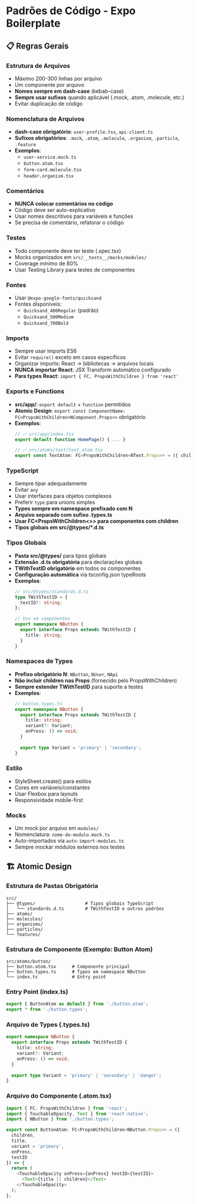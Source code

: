 # Padrões de Código - Expo Boilerplate

## 📋 Regras Gerais

### Estrutura de Arquivos
- Máximo 200-300 linhas por arquivo
- Um componente por arquivo
- **Nomes sempre em dash-case** (kebab-case)
- **Sempre usar sufixos** quando aplicável (.mock, .atom, .molecule, etc.)
- Evitar duplicação de código

### Nomenclatura de Arquivos
- **dash-case obrigatório**: `user-profile.tsx`, `api-client.ts`
- **Sufixos obrigatórios**: `.mock`, `.atom`, `.molecule`, `.organism`, `.particle`, `.feature`
- **Exemplos**:
  - `user-service.mock.ts`
  - `button.atom.tsx`
  - `form-card.molecule.tsx`
  - `header.organism.tsx`

### Comentários
- **NUNCA colocar comentários no código**
- Código deve ser auto-explicativo
- Usar nomes descritivos para variáveis e funções
- Se precisa de comentário, refatorar o código

### Testes
- Todo componente deve ter teste (.spec.tsx)
- Mocks organizados em `src/__tests__/mocks/modules/`
- Coverage mínimo de 80%
- Usar Testing Library para testes de componentes

### Fontes
- Usar `@expo-google-fonts/quicksand`
- Fontes disponíveis:
  - `Quicksand_400Regular` (padrão)
  - `Quicksand_500Medium`
  - `Quicksand_700Bold`

### Imports
- Sempre usar imports ES6
- Evitar `require()` exceto em casos específicos
- Organizar imports: React → bibliotecas → arquivos locais
- **NUNCA importar React**: JSX Transform automático configurado
- **Para types React**: `import { FC, PropsWithChildren } from 'react'`

### Exports e Functions
- **src/app/**: `export default` + `function` permitidos
- **Atomic Design**: `export const ComponentName: FC<PropsWithChildren<NComponent.Props>>` obrigatório
- **Exemplos**:
  ```typescript
  // ✅ src/app/index.tsx
  export default function HomePage() { ... }
  
  // ✅ src/atoms/text/text.atom.tsx
  export const TextAtom: FC<PropsWithChildren<NText.Props>> = ({ children, ...props }) => { ... }
  ```

### TypeScript
- Sempre tipar adequadamente
- Evitar `any`
- Usar interfaces para objetos complexos
- Preferir `type` para unions simples
- **Types sempre em namespace prefixado com N**
- **Arquivo separado com sufixo .types.ts**
- **Usar FC<PropsWithChildren<>> para componentes com children**
- **Tipos globais em src/@types/*.d.ts**

### Tipos Globais
- **Pasta src/@types/** para tipos globais
- **Extensão .d.ts obrigatória** para declarações globais
- **TWithTestID obrigatório** em todos os componentes
- **Configuração automática** via tsconfig.json typeRoots
- **Exemplos**:
  ```typescript
  // src/@types/standards.d.ts
  type TWithTestID = {
    testID?: string;
  };
  
  // Uso em componentes
  export namespace NButton {
    export interface Props extends TWithTestID {
      title: string;
    }
  }
  ```

### Namespaces de Types
- **Prefixo obrigatório N**: `NButton`, `NUser`, `NApi`
- **Não incluir children nas Props** (fornecido pelo PropsWithChildren)
- **Sempre estender TWithTestID** para suporte a testes
- **Exemplos**:
  ```typescript
  // button.types.ts
  export namespace NButton {
    export interface Props extends TWithTestID {
      title: string;
      variant?: Variant;
      onPress: () => void;
    }
    
    export type Variant = 'primary' | 'secondary';
  }
  ```

### Estilo
- StyleSheet.create() para estilos
- Cores em variáveis/constantes
- Usar Flexbox para layouts
- Responsividade mobile-first

### Mocks
- Um mock por arquivo em `modules/`
- Nomenclatura: `nome-do-modulo.mock.ts`
- Auto-importados via `auto-import-modules.ts`
- Sempre mockar módulos externos nos testes

## 🏗️ Atomic Design

### Estrutura de Pastas Obrigatória
```
src/
├── @types/                   # Tipos globais TypeScript
│   └── standards.d.ts        # TWithTestID e outros padrões
├── atoms/
├── molecules/
├── organisms/
├── particles/
└── features/
```

### Estrutura de Componente (Exemplo: Button Atom)
```
src/atoms/button/
├── button.atom.tsx      # Componente principal
├── button.types.ts      # Types em namespace NButton
└── index.ts             # Entry point
```

### Entry Point (index.ts)
```typescript
export { ButtonAtom as default } from './button.atom';
export * from './button.types';
```

### Arquivo de Types (.types.ts)
```typescript
export namespace NButton {
  export interface Props extends TWithTestID {
    title: string;
    variant?: Variant;
    onPress: () => void;
  }
  
  export type Variant = 'primary' | 'secondary' | 'danger';
}
```

### Arquivo do Componente (.atom.tsx)
```typescript
import { FC, PropsWithChildren } from 'react';
import { TouchableOpacity, Text } from 'react-native';
import { NButton } from './button.types';

export const ButtonAtom: FC<PropsWithChildren<NButton.Props>> = ({ 
  children, 
  title, 
  variant = 'primary', 
  onPress,
  testID 
}) => {
  return (
    <TouchableOpacity onPress={onPress} testID={testID}>
      <Text>{title || children}</Text>
    </TouchableOpacity>
  );
};
``` 